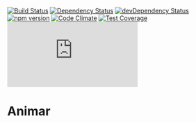 [![Build Status](https://img.shields.io/travis/vincentriemer/animar/master.svg?style=flat)](https://travis-ci.org/vincentriemer/animar) [![Dependency Status](https://img.shields.io/david/vincentriemer/animar.svg?style=flat)](https://david-dm.org/vincentriemer/animar) [![devDependency Status](https://img.shields.io/david/dev/vincentriemer/animar.svg?style=flat)](https://david-dm.org/vincentriemer/animar#info=devDependencies) [![npm version](https://img.shields.io/npm/v/animar.js.svg?style=flat)](http://badge.fury.io/js/animar) [![Code Climate](https://img.shields.io/codeclimate/github/vincentriemer/animar.svg?style=flat)](https://codeclimate.com/github/vincentriemer/animar) [![Test Coverage](https://img.shields.io/codeclimate/coverage/github/vincentriemer/animar.svg?style=flat)](https://codeclimate.com/github/vincentriemer/animar)
![size](http://codemass.herokuapp.com/vincentriemer/animar/blob/master/dist/animar.min.js)

# Animar
